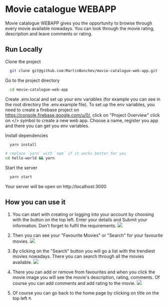 # Movie catalogue WEBAPP

Movie catalogue WEBAPP gives you the opportunity to browse through every movie available nowadays. You can look through the movie rating, description and leave comments or rating.

## Run Locally

Clone the project

```bash
  git clone git@github.com:MartinBonchev/movie-catalogue-web-app.git
```

Go to the project directory

```bash
  cd movie-catalogue-web-app
```

Create .env.local and set up your env variables (for example you can see in the root directory the .env.example file).
To set up the env variables, you need to create a firebase project on
https://console.firebase.google.com/u/0/, click on "Project Overview" click on
</> symbol to create a new web app. Choose a name, register you app and there you can get you env variables.

Install dependencies

```bash
  yarn install

# replace `yarn` with `npm` if it works better for you
cd hello-world && yarn
```

Start the server

```bash
  yarn start
```

Your server will be open on http://localhost:3000

## How you can use it

1. You can start with creating or logging into your account by choosing with the button on the top left.
   Enter your details and Submit your information. Don't forget to fulfil the requirements.
   ![](https://i.postimg.cc/C1VrjXH9/Screenshot-2022-01-17-at-19-42-26.png)

2. Then you can see your "Favourite Movies" or "Search" for your favourite movies.
   ![](https://i.postimg.cc/Mpqymwh7/Screenshot-2022-01-17-at-19-53-41.png)

3. By clicking on the "Search" button you will go a list with the trendiest movies nowadays.
   There you can search through all the movies available.
   ![](https://i.postimg.cc/JnZnFDXG/Screenshot-2022-01-17-at-19-55-54.png)

4. There you can add or remove from favourites and when you click the movie image you will see the movie's description, rating, comments. Of course you can add comments and add rating to the movie.
   ![](https://i.postimg.cc/TwCSfQgS/Screenshot-2022-01-17-at-20-00-28.png)

5. Of course you can go back to the home page by clicking on title on the top left ↖️
